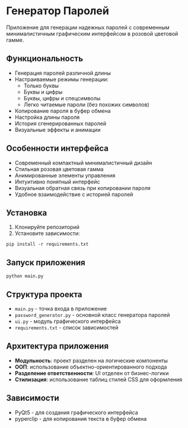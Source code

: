 # Генератор Паролей

Приложение для генерации надежных паролей с современным минималистичным графическим интерфейсом в розовой цветовой гамме.

## Функциональность

- Генерация паролей различной длины
- Настраиваемые режимы генерации:
  - Только буквы
  - Буквы и цифры
  - Буквы, цифры и спецсимволы
  - Легко читаемые пароли (без похожих символов)
- Копирование пароля в буфер обмена
- Настройка длины пароля
- История сгенерированных паролей
- Визуальные эффекты и анимации

## Особенности интерфейса

- Современный компактный минималистичный дизайн
- Стильная розовая цветовая гамма
- Анимированные элементы управления
- Интуитивно понятный интерфейс
- Визуальная обратная связь при копировании пароля
- Удобное взаимодействие с историей паролей

## Установка

1. Клонируйте репозиторий
2. Установите зависимости:
```
pip install -r requirements.txt
```

## Запуск приложения

```
python main.py
```

## Структура проекта

- `main.py` - точка входа в приложение
- `password_generator.py` - основной класс генератора паролей
- `ui.py` - модуль графического интерфейса
- `requirements.txt` - список зависимостей

## Архитектура приложения

- **Модульность**: проект разделен на логические компоненты
- **ООП**: использование объектно-ориентированного подхода
- **Разделение ответственности**: UI отделен от бизнес-логики
- **Стилизация**: использование таблиц стилей CSS для оформления

## Зависимости

- PyQt5 - для создания графического интерфейса
- pyperclip - для копирования текста в буфер обмена 
